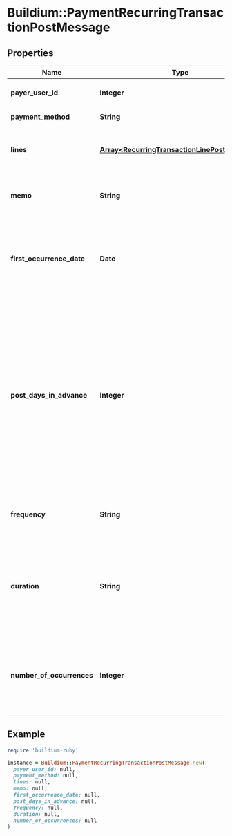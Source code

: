 # Buildium::PaymentRecurringTransactionPostMessage

## Properties

| Name | Type | Description | Notes |
| ---- | ---- | ----------- | ----- |
| **payer_user_id** | **Integer** | The unique identifier of the user making the payment. | [optional] |
| **payment_method** | **String** | The payment method for the transaction. |  |
| **lines** | [**Array&lt;RecurringTransactionLinePostMessage&gt;**](RecurringTransactionLinePostMessage.md) | Line items describing how the payment is to be allocated when the payment is processed. | [optional] |
| **memo** | **String** | Memo associated with the recurring payment. This value cannot exceed 65 characters. | [optional] |
| **first_occurrence_date** | **Date** | The date the payment will first be processed. This value along with the &#x60;Frequency&#x60; is also used as the basis for the date set on the transactions in future occurrences. |  |
| **post_days_in_advance** | **Integer** | Specifies the number of days ahead of the transaction date the payment will post on the lease ledger. This setting can be used to add the payment to the ledger ahead of the due date for visibility. For example, if the &#x60;FirstOccurrenceDate&#x60; is set to 8/10/2022 and this value is set to 5 then the charge will added to the ledger on 8/5/2022, but will have transaction date of 8/10/2022. Note, the value must be between 0 to 45 or set to 60, 75 or 90. |  |
| **frequency** | **String** | Specifies the frequency at which the recurring payment will be processed. |  |
| **duration** | **String** | Specifies the period of time/occurrences the recurring payment will be processed. Note, if the &#x60;Frequency&#x60; field is set to &#x60;OneTime&#x60; this field should be set to &#x60;NULL&#x60; as any submitted value will be ignored. | [optional] |
| **number_of_occurrences** | **Integer** | Indicates the number of times the recurring payment should be processed. This value is required if the &#x60;Duration&#x60; field is set to &#x60;SpecificNumber&#x60;. This value can not exceed 100. | [optional] |

## Example

```ruby
require 'buildium-ruby'

instance = Buildium::PaymentRecurringTransactionPostMessage.new(
  payer_user_id: null,
  payment_method: null,
  lines: null,
  memo: null,
  first_occurrence_date: null,
  post_days_in_advance: null,
  frequency: null,
  duration: null,
  number_of_occurrences: null
)
```

